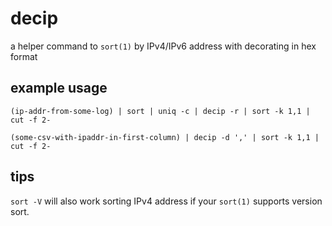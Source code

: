 # decip

a helper command to `sort(1)` by IPv4/IPv6 address with decorating in hex format

## example usage

```
(ip-addr-from-some-log) | sort | uniq -c | decip -r | sort -k 1,1 | cut -f 2-
```

```
(some-csv-with-ipaddr-in-first-column) | decip -d ',' | sort -k 1,1 | cut -f 2-
```

## tips

`sort -V` will also work sorting IPv4 address if your `sort(1)` supports version sort.
